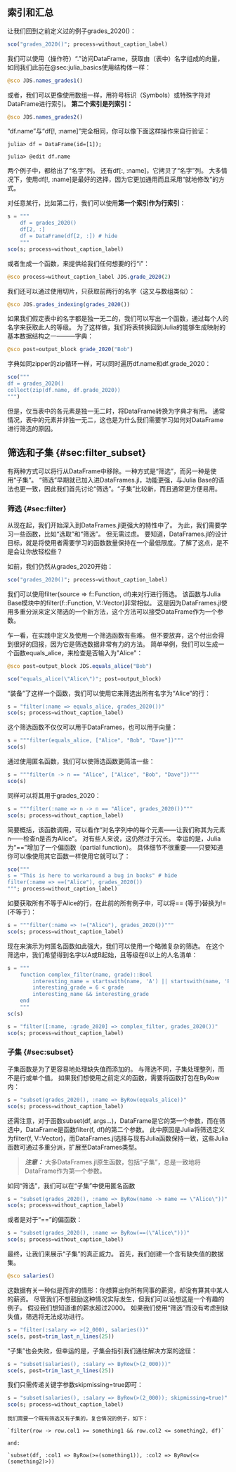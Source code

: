 ## 索引和汇总

让我们回到之前定义过的例子grades_2020()：

```jl
sco("grades_2020()"; process=without_caption_label)
```

我们可以使用（操作符）“.”访问DataFrame，获取由（表中）名字组成的向量，如同我们此前在@sec:julia_basics使用结构体一样：

```jl
@sco JDS.names_grades1()
```

或者，我们可以更像使用数组一样，用符号标识（Symbols）或特殊字符对DataFrame进行索引。
**第二个索引是列索引：**

```jl
@sco JDS.names_grades2()
```

“df.name”与“df[!, :name]”完全相同，你可以像下面这样操作来自行验证：

```
julia> df = DataFrame(id=[1]);

julia> @edit df.name
```

两个例子中，都给出了“名字”列。
还有df[:, :name]，它拷贝了“名字”列。
大多情况下，使用df[!, :name]是最好的选择，因为它更加通用而且采用“就地修改”的方式。

对任意某行，比如第二行，我们可以使用**第一个索引作为行索引**：

```jl
s = """
    df = grades_2020()
    df[2, :]
    df = DataFrame(df[2, :]) # hide
    """
sco(s; process=without_caption_label)
```

或者生成一个函数，来提供给我们任何想要的行“i”：

```jl
@sco process=without_caption_label JDS.grade_2020(2)
```

我们还可以通过使用切片，只获取前两行的名字（这又与数组类似）：

```jl
@sco JDS.grades_indexing(grades_2020())
```

如果我们假定表中的名字都是独一无二的，我们可以写出一个函数，通过每个人的名字来获取此人的等级。
为了这样做，我们将表转换回到Julia的能够生成映射的基本数据结构之一———字典：

```jl
@sco post=output_block grade_2020("Bob")
```

字典如同zipper的zip循环一样，可以同时遍历df.name和df.grade_2020：

```jl
sco("""
df = grades_2020()
collect(zip(df.name, df.grade_2020))
""")
```

但是，仅当表中的各元素是独一无二时，将DataFrame转换为字典才有用。
通常情况，表中的元素并非独一无二，这也是为什么我们需要学习如何对DataFrame进行筛选的原因。

## 筛选和子集 {#sec:filter_subset}

有两种方式可以将行从DataFrame中移除。一种方式是“筛选”，而另一种是使用“子集”。
“筛选”早期就已加入进DataFrames.jl，功能更强，与Julia Base的语法也更一致，因此我们首先讨论“筛选”。“子集”比较新，而且通常更方便易用。

### 筛选 {#sec:filter}

从现在起，我们开始深入到DataFrames.jl更强大的特性中了。
为此，我们需要学习一些函数，比如“选取”和“筛选”。
但无需过虑。
要知道，DataFrames.jl的设计目标，就是将使用者需要学习的函数数量保持在一个最低限度。了解了这点，是不是会让你放轻松些？

[^verbs]: According to Bogumił Kamiński (lead developer and maintainer of `DataFrames.jl`) on Discourse (<https://discourse.julialang.org/t/pull-dataframes-columns-to-the-front/60327/5>).

如前，我们仍然从grades_2020开始：

```jl
sco("grades_2020()"; process=without_caption_label)
```

我们可以使用filter(source => f::Function, df)来对行进行筛选。
该函数与Julia Base模块中的filter(f::Function, V::Vector)非常相似。
这是因为DataFrames.jl使用多重分派来定义筛选的一个新方法，这个方法可以接受DataFrame作为一个参数。


乍一看，在实践中定义及使用一个筛选函数有些难。
但不要放弃，这个付出会得到很好的回报，因为它是筛选数据非常有力的方法。
简单举例，我们可以生成一个函数equals_alice，来检查是否输入为"Alice"：

```jl
@sco post=output_block JDS.equals_alice("Bob")
```

```jl
sco("equals_alice(\"Alice\")"; post=output_block)
```

“装备”了这样一个函数，我们可以使用它来筛选出所有名字为“Alice”的行：

```jl
s = "filter(:name => equals_alice, grades_2020())"
sco(s; process=without_caption_label)
```

这个筛选函数不仅仅可以用于DataFrames，也可以用于向量：

```jl
s = """filter(equals_alice, ["Alice", "Bob", "Dave"])"""
sco(s)
```

通过使用匿名函数，我们可以使筛选函数更简洁一些：

```jl
s = """filter(n -> n == "Alice", ["Alice", "Bob", "Dave"])"""
sco(s)
```

同样可以将其用于grades_2020：

```jl
s = """filter(:name => n -> n == "Alice", grades_2020())"""
sco(s; process=without_caption_label)
```

简要概括，该函数调用，可以看作“对名字列中的每个元素——让我们称其为元素n——检查n是否为Alice”。
对有些人来说，这仍然过于冗长。
幸运的是，Julia为“==”增加了一个偏函数（partial function）。
具体细节不很重要——只要知道你可以像使用其它函数一样使用它就可以了：

```jl
sco("""
s = "This is here to workaround a bug in books" # hide
filter(:name => ==("Alice"), grades_2020())
"""; process=without_caption_label)
```

如要获取所有不等于Alice的行，在此前的所有例子中，可以将== (等于)替换为!= (不等于)：

```jl
s = """filter(:name => !=("Alice"), grades_2020())"""
sco(s; process=without_caption_label)
```

现在来演示为何匿名函数如此强大，我们可以使用一个略微复杂的筛选。
在这个筛选中，我们希望得到名字以A或B起始，且等级在6以上的人名清单：

```jl
s = """
    function complex_filter(name, grade)::Bool
        interesting_name = startswith(name, 'A') || startswith(name, 'B')
        interesting_grade = 6 < grade
        interesting_name && interesting_grade
    end
    """
sc(s)
```

```jl
s = "filter([:name, :grade_2020] => complex_filter, grades_2020())"
sco(s; process=without_caption_label)
```

### 子集 {#sec:subset}

子集函数是为了更容易地处理缺失值而添加的。
与筛选不同，子集处理整列，而不是行或单个值。
如果我们想使用之前定义的函数，需要将函数打包在ByRow内：

```jl
s = "subset(grades_2020(), :name => ByRow(equals_alice))"
sco(s; process=without_caption_label)
```

还需注意，对于函数subset(df, args...)，DataFrame是它的第一个参数，而在筛选中，DataFrame是函数filter(f, df)的第二个参数。
此中原因是Julia将筛选定义为filter(f, V::Vector)，而DataFrames.jl选择与现有Julia函数保持一致，这些Julia函数可通过多重分派，扩展至DataFrames类型。

> **_注意：_**
> 大多DataFrames.jl原生函数，包括“子集”，总是一致地将DataFrame作为第一个参数。

如同“筛选”，我们可以在“子集”中使用匿名函数

```jl
s = "subset(grades_2020(), :name => ByRow(name -> name == \"Alice\"))"
sco(s; process=without_caption_label)
```

或者是对于“==”的偏函数：

```jl
s = "subset(grades_2020(), :name => ByRow(==(\"Alice\")))"
sco(s; process=without_caption_label)
```

最终，让我们来展示“子集”的真正威力。
首先，我们创建一个含有缺失值的数据集。

```jl
@sco salaries()
```

这数据有关一种似是而非的情形：你想算出你所有同事的薪资，却没有算其中某人的薪资。
尽管我们不想鼓励这种情况实际发生，但我们可以设想这是一个有趣的例子。
假设我们想知道谁的薪水超过2000。
如果我们使用“筛选”而没有考虑到缺失值，筛选将无法成功进行。

```jl
s = "filter(:salary => >(2_000), salaries())"
sce(s, post=trim_last_n_lines(25))
```

“子集”也会失败，但幸运的是，子集会指引我们通往解决方案的途径：

```jl
s = "subset(salaries(), :salary => ByRow(>(2_000)))"
sce(s, post=trim_last_n_lines(25))
```

我们只需传递关键字参数skipmissing=true即可：

```jl
s = "subset(salaries(), :salary => ByRow(>(2_000)); skipmissing=true)"
sco(s; process=without_caption_label)
```

```{=comment}
我们需要一个既有筛选又有子集的，复合情况的例子，如下：

`filter(row -> row.col1 >= something1 && row.col2 <= something2, df)`

and:

`subset(df, :col1 => ByRow(>=(something1)), :col2 => ByRow(<=(something2)>))
```

